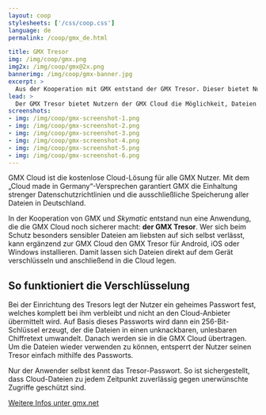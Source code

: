 ```yaml
---
layout: coop
stylesheets: ['/css/coop.css']
language: de
permalink: /coop/gmx_de.html

title: GMX Tresor
img: /img/coop/gmx.png
img2x: /img/coop/gmx@2x.png
bannerimg: /img/coop/gmx-banner.jpg
excerpt: >
  Aus der Kooperation mit GMX entstand der GMX Tresor. Dieser bietet Nutzern der GMX Cloud die Möglichkeit, Dateien bei Bedarf zusätzlich zu schützen: Mit dieser Anwendung werden sie automatisch auf dem jeweiligen Gerät verschlüsselt und danach in die Cloud übertragen.
lead: >
  Der GMX Tresor bietet Nutzern der GMX Cloud die Möglichkeit, Dateien zusätzlich zu schützen: Dank dieser Anwendung werden sie automatisch auf dem jeweiligen Gerät verschlüsselt und danach in die Cloud übertragen.
screenshots:
- img: /img/coop/gmx-screenshot-1.png
- img: /img/coop/gmx-screenshot-2.png
- img: /img/coop/gmx-screenshot-3.png
- img: /img/coop/gmx-screenshot-4.png
- img: /img/coop/gmx-screenshot-5.png
- img: /img/coop/gmx-screenshot-6.png
---
```

GMX Cloud ist die kostenlose Cloud-Lösung für alle GMX Nutzer. Mit dem „Cloud made in Germany“-Versprechen garantiert GMX die Einhaltung strenger Datenschutzrichtlinien und die ausschließliche Speicherung aller Dateien in Deutschland.

In der Kooperation von GMX und _Skymatic_ entstand nun eine Anwendung, die die GMX Cloud noch sicherer macht: **der GMX Tresor**. Wer sich beim Schutz besonders sensibler Dateien am liebsten auf sich selbst verlässt, kann ergänzend zur GMX Cloud den GMX Tresor für Android, iOS oder Windows installieren. Damit lassen sich Dateien direkt auf dem Gerät verschlüsseln und anschließend in die Cloud legen.

## So funktioniert die Verschlüsselung
Bei der Einrichtung des Tresors legt der Nutzer ein geheimes Passwort fest, welches komplett bei ihm verbleibt und nicht an den Cloud-Anbieter übermittelt wird. Auf Basis dieses Passworts wird dann ein 256-Bit-Schlüssel erzeugt, der die Dateien in einen unknackbaren, unlesbaren Chiffretext umwandelt. Danach werden sie in die GMX Cloud übertragen. Um die Dateien wieder verwenden zu können, entsperrt der Nutzer seinen Tresor einfach mithilfe des Passworts.

Nur der Anwender selbst kennt das Tresor-Passwort. So ist sichergestellt, dass Cloud-Dateien zu jedem Zeitpunkt zuverlässig gegen unerwünschte Zugriffe geschützt sind.

<a class="btn btn-primary" href="https://www.gmx.net/cloud/verschluesselung/" target="_blank"><span class="glyphicon glyphicon-link"></span> Weitere Infos unter gmx.net</a>
